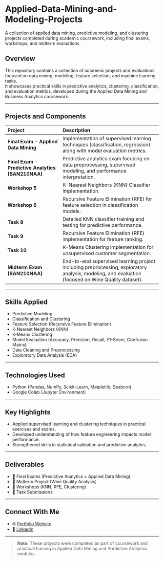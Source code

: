 # Applied-Data-Mining-and-Modeling-Projects
A collection of applied data mining, predictive modeling, and clustering projects completed during academic coursework, including final exams, workshops, and midterm evaluations.

## Overview

This repository contains a collection of academic projects and evaluations focused on data mining, modeling, feature selection, and machine learning tasks.  
It showcases practical skills in predictive analytics, clustering, classification, and evaluation metrics, developed during the Applied Data Mining and Business Analytics coursework.

---

## Projects and Components

| Project | Description |
|:--------|:------------|
| **Final Exam - Applied Data Mining** | Implementation of supervised learning techniques (classification, regression) along with model evaluation metrics. |
| **Final Exam - Predictive Analytics (BAN210NAA)** | Predictive analytics exam focusing on data preprocessing, supervised modeling, and performance interpretation. |
| **Workshop 5** | K-Nearest Neighbors (KNN) Classifier Implementation. |
| **Workshop 6** | Recursive Feature Elimination (RFE) for feature selection in classification models. |
| **Task 8** | Detailed KNN classifier training and testing for predictive performance. |
| **Task 9** | Recursive Feature Elimination (RFE) implementation for feature ranking. |
| **Task 10** | K-Means Clustering implementation for unsupervised customer segmentation. |
| **Midterm Exam (BAN210NAA)** | End-to-end supervised learning project including preprocessing, exploratory analysis, modeling, and evaluation (focused on Wine Quality dataset). |

---

## Skills Applied

- Predictive Modeling
- Classification and Clustering
- Feature Selection (Recursive Feature Elimination)
- K-Nearest Neighbors (KNN)
- K-Means Clustering
- Model Evaluation (Accuracy, Precision, Recall, F1-Score, Confusion Matrix)
- Data Cleaning and Preprocessing
- Exploratory Data Analysis (EDA)

---

## Technologies Used

- Python (Pandas, NumPy, Scikit-Learn, Matplotlib, Seaborn)
- Google Colab (Jupyter Environment)

---

## Key Highlights

- Applied supervised learning and clustering techniques in practical exercises and exams.
- Developed understanding of how feature engineering impacts model performance.
- Strengthened skills in statistical validation and predictive analytics.

---

## Deliverables

- 📄 Final Exams (Predictive Analytics + Applied Data Mining)
- 📄 Midterm Project (Wine Quality Analysis)
- 📄 Workshops (KNN, RFE, Clustering)
- 📄 Task Submissions

---

## Connect With Me

- 🌐 [Portfolio Website](https://maazhussain.ca)
- 💼 [LinkedIn](https://linkedin.com/in/your-linkedin-profile)

---

> **Note:** These projects were completed as part of coursework and practical training in Applied Data Mining and Predictive Analytics modules.
